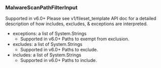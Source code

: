 ### MalwareScanPathFilterInput
Supported in v6.0+
  Please see v1/fileset_template API doc for a detailed description of how includes, excludes, & exceptions are interpreted.

- exceptions: a list of System.Strings
  - Supported in v6.0+
      Paths to exempt from exclusion.
- excludes: a list of System.Strings
  - Supported in v6.0+
      Paths to exclude.
- includes: a list of System.Strings
  - Supported in v6.0+
      Paths to include.
